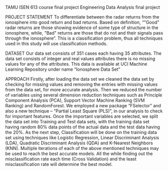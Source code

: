 TAMU ISEN 613 course final project Engineering Data Analysis final project

PROJECT STATEMENT
To differentiate between the radar returns from the ionosphere into good return and bad returns.  Based on definition, “"Good" radar returns are those showing evidence of some type of structure in the ionosphere, while, "Bad" returns are those that do not and their signals pass through the ionosphere”. This is a classification problem, thus all techniques used in this study will use classification methods. 

DATASET
Our data set consists of 351 cases each having 35 attributes. The data set consists of integer and real values attributes there is no missing values for any of the attributes. This data is available at UCI Machine Learning Repository under name “Ionosphere Data Set”

APPROACH
Firstly, after loading the data set we cleaned the data set by checking for missing values and removing the entries with missing values from the data set, for more accurate analysis. Then we reduced the number of variables using several dimension reduction techniques such as Principle Component Analysis (PCA), Support Vector Machine Ranking (SVM Ranking) and RandomForest.
We employed a new package “FSelector” and also a new technique – “Partial Least Square (PLS)”, in our analysis to check for important features. Once the important variables are selected, we split the data set into Training and Test data sets, with the training data set having random 80% data points of the actual data and the test data having the 20%. 
As the next step, Classification will be done on the training data set using techniques like Logistic Regression, Linear Discriminant Analysis (LDA), Quadratic Discriminant Analysis (QDA) and K-Nearest Neighbors (KNN). Multiple iterations of each of the above mentioned techniques may be used to reach the best accurate models. All the while finding out the misclassification rate each time (Cross Validation) and the least misclassification rate will determine the best model.
